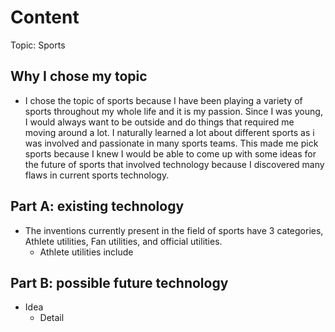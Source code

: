 # Content
Topic: Sports

## Why I chose my topic
* I chose the topic of sports because I have been playing a variety of sports throughout my whole life and it is my passion. Since I was young, I would always want to be outside and do things that required me moving around a lot. I naturally learned a lot about different sports as i was involved and passionate in many sports teams. This made me pick sports because I knew I would be able to come up with some ideas for the future of sports that involved technology because I discovered many flaws in current sports technology.

## Part A: existing technology
* The inventions currently present in the field of sports have 3 categories, Athlete utilities, Fan utilities, and official utilities.
  * Athlete utilities include 

## Part B: possible future technology
* Idea
  * Detail
